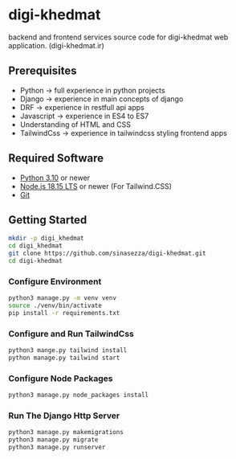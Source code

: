 # digi-khedmat
backend and frontend services source code for digi-khedmat web application. (digi-khedmat.ir)


## Prerequisites
- Python -> full experience in python projects
- Django -> experience in main concepts of django
- DRF -> experience in restfull api apps
- Javascript -> experience in ES4 to ES7
- Understanding of HTML and CSS
- TailwindCss -> experience in tailwindcss styling frontend apps

## Required Software
- [Python 3.10](https://www.python.org/downloads/) or newer
- [Node.js 18.15 LTS](https://nodejs.org/) or newer (For Tailwind.CSS)
- [Git](https://git-scm.com/)


## Getting Started

```bash
mkdir -p digi_khedmat
cd digi_khedmat
git clone https://github.com/sinasezza/digi-khedmat.git
cd digi-khedmat
```


### Configure Environment
```bash
python3 manage.py -m venv venv
source ./venv/bin/activate
pip install -r requirements.txt
```

### Configure and Run TailwindCss
```bash
python3 mange.py tailwind install
python manage.py tailwind start
```

### Configure Node Packages
```bash
python3 manage.py node_packages install
```

### Run The Django Http Server
```bash
python3 manage.py makemigrations
python3 manage.py migrate
python3 manage.py runserver
```

